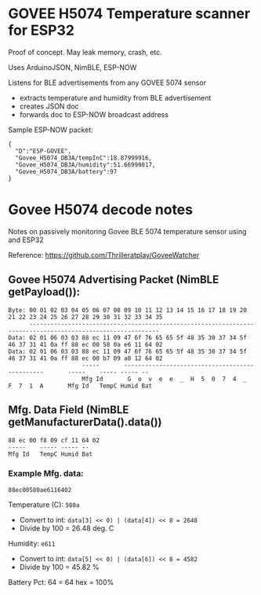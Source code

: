 # GOVEE H5074 Temperature scanner for ESP32 

Proof of concept. May leak memory, crash, etc.

Uses ArduinoJSON, NimBLE, ESP-NOW

Listens for BLE advertisements from any GOVEE 5074 sensor 
  - extracts temperature and humidity from BLE advertisement
  - creates JSON doc
  - forwards doc to ESP-NOW broadcast address

Sample ESP-NOW packet:
```
{
  "D":"ESP-GOVEE",
  "Govee_H5074_DB3A/tempInC":18.87999916,
  "Govee_H5074_DB3A/humidity":51.66999817,
  "Govee_H5074_DB3A/battery":97
}
```

# Govee H5074 decode notes

Notes on passively monitoring Govee BLE 5074 temperature sensor using and ESP32 

Reference: https://github.com/Thrilleratplay/GoveeWatcher

## Govee H5074 Advertising Packet (NimBLE getPayload()):

```
Byte: 00 01 02 03 04 05 06 07 08 09 10 11 12 13 14 15 16 17 18 19 20 21 22 23 24 25 26 27 28 29 30 31 32 33 34 35
      -----------------------------------------------------------------------------------------------------------
Data: 02 01 06 03 03 88 ec 11 09 47 6f 76 65 65 5f 48 35 30 37 34 5f 46 37 31 41 0a ff 88 ec 00 58 0a e6 11 64 02
Data: 02 01 06 03 03 88 ec 11 09 47 6f 76 65 65 5f 48 35 30 37 34 5f 46 37 31 41 0a ff 88 ec 00 b7 09 a0 12 64 02
                     -----       -----------------------------------------------       -----    ----- ----- --
                     Mfg Id       G  o  v  e  e  _  H  5  0  7  4  _  F  7  1  A       Mfg Id   TempC Humid Bat
```

## Mfg. Data Field (NimBLE getManufacturerData().data())

```
88 ec 00 f8 09 cf 11 64 02
-----    ----- ----- -- 
Mfg Id   TempC Humid Bat
```

### Example Mfg. data:
```
88ec00580ae6116402
```
Temperature (C): `580a` 
  - Convert to int: `data[3] << 0) | (data[4]) << 8 = 2648` 
  - Divide by 100 = 26.48 deg. C

Humidity: `e611`
  - Convert to int: `data[5] << 0) | (data[6]) << 8 = 4582` 
  - Divide by 100 = 45.82 %

Battery Pct: 64 = 64 hex = 100%
